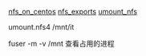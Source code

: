 
[nfs_on_centos](https://mikebarkas.dev/2019/setup-nfs-for-minikube-persistent-storage/)
[nfs_exports](https://www.cnblogs.com/xzlive/p/9766388.html)
[umount_nfs](https://www.linuxcool.com/umount-nfs)

umount.nfs4 /mnt/it

fuser -m -v /mnt 查看占用的进程
